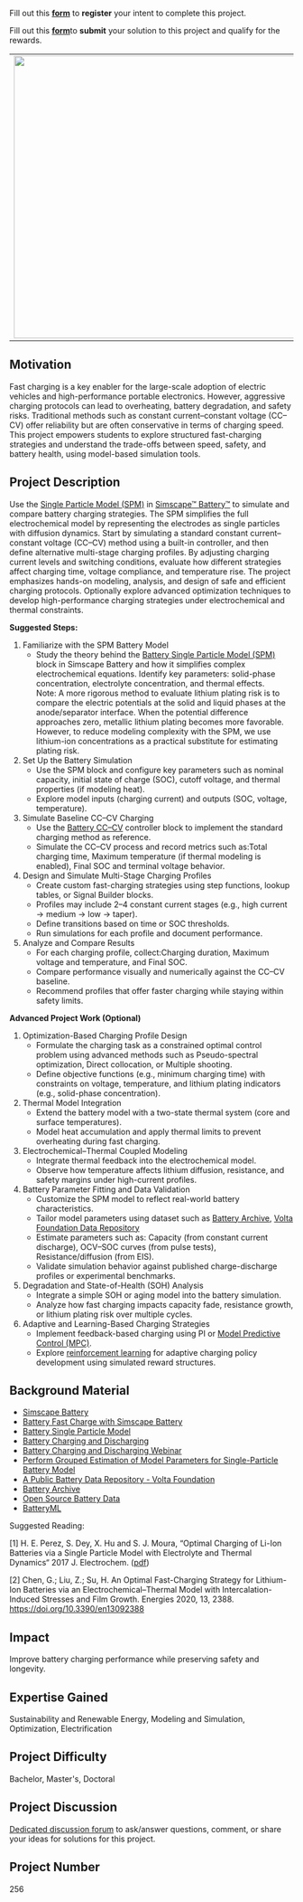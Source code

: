 Fill out this <strong>[form](https://www.mathworks.com/academia/student-challenge/mathworks-excellence-in-innovation-signup.html?tfa_1=Battery%20Fast%20Charging%20Optimization&tfa_2=256)</strong> to <strong>register</strong> your intent to complete this project.

Fill out this <strong>[form](https://www.mathworks.com/academia/student-challenge/mathworks-excellence-in-innovation-submission-form.html?tfa_1=Battery%20Fast%20Charging%20Optimization&tfa_2=256)</strong>to <strong>submit</strong> your solution to this project and qualify for the rewards.

<table>
<td><img src="https://gist.githubusercontent.com/robertogl/e0115dc303472a9cfd52bbbc8edb7665/raw/FastChargerSPM.png"  width=500 /></td>
<td><p><h1>Battery Fast Charging Optimization</h1></p>
<p>Optimize lithium-ion battery charging strategies while preserving longevity and safety.</p>
</table>

## Motivation

Fast charging is a key enabler for the large-scale adoption of electric vehicles and high-performance portable electronics. However, aggressive charging protocols can lead to overheating, battery degradation, and safety risks. Traditional methods such as constant current–constant voltage (CC–CV) offer reliability but are often conservative in terms of charging speed. This project empowers students to explore structured fast-charging strategies and understand the trade-offs between speed, safety, and battery health, using model-based simulation tools.

## Project Description

Use the [Single Particle Model (SPM)](https://www.mathworks.com/help/simscape-battery/ref/batterysingleparticle.html) in [Simscape™ Battery™](https://www.mathworks.com/help/simscape-battery/index.html) to simulate and compare battery charging strategies. The SPM simplifies the full electrochemical model by representing the electrodes as single particles with diffusion dynamics. 
Start by simulating a standard constant current–constant voltage (CC–CV) method using a built-in controller, and then define alternative multi-stage charging profiles. By adjusting charging current levels and switching conditions, evaluate how different strategies affect charging time, voltage compliance, and temperature rise. The project emphasizes hands-on modeling, analysis, and design of safe and efficient charging protocols.
Optionally explore advanced optimization techniques to develop high-performance charging strategies under electrochemical and thermal constraints.

**Suggested Steps:**
1. Familiarize with the SPM Battery Model
    -	Study the theory behind the [Battery Single Particle Model (SPM)](https://www.mathworks.com/help/simscape-battery/ref/batterysingleparticle.html) block in Simscape Battery and how it simplifies complex electrochemical equations. Identify key parameters: solid-phase concentration, electrolyte concentration, and thermal effects.</br>
Note: A more rigorous method to evaluate lithium plating risk is to compare the electric potentials at the solid and liquid phases at the anode/separator interface. When the potential difference approaches zero, metallic lithium plating becomes more favorable. However, to reduce modeling complexity with the SPM, we use lithium-ion concentrations as a practical substitute for estimating plating risk.
2. Set Up the Battery Simulation
    -	Use the SPM block and configure key parameters such as nominal capacity, initial state of charge (SOC), cutoff voltage, and thermal properties (if modeling heat).
    -	Explore model inputs (charging current) and outputs (SOC, voltage, temperature).
3. Simulate Baseline CC–CV Charging
    -	Use the [Battery CC–CV](https://www.mathworks.com/help/simscape-battery/ref/batterycccv.html) controller block to implement the standard charging method as reference. 
    -	Simulate the CC–CV process and record metrics such as:Total charging time, Maximum temperature (if thermal modeling is enabled), Final SOC and terminal voltage behavior.
4. Design and Simulate Multi-Stage Charging Profiles
    -	Create custom fast-charging strategies using step functions, lookup tables, or Signal Builder blocks. 
    -	Profiles may include 2–4 constant current stages (e.g., high current → medium → low → taper).
    -	Define transitions based on time or SOC thresholds.
    -	Run simulations for each profile and document performance.
5. Analyze and Compare Results
    -	For each charging profile, collect:Charging duration, Maximum voltage and temperature, and Final SOC.
    -	Compare performance visually and numerically against the CC–CV baseline.
    -	Recommend profiles that offer faster charging while staying within safety limits.

**Advanced Project Work (Optional)**
1. Optimization-Based Charging Profile Design
    -	Formulate the charging task as a constrained optimal control problem using advanced methods such as Pseudo-spectral optimization, Direct collocation, or Multiple shooting.
    -	Define objective functions (e.g., minimum charging time) with constraints on voltage, temperature, and lithium plating indicators (e.g., solid-phase concentration).
2. Thermal Model Integration
    -	Extend the battery model with a two-state thermal system (core and surface temperatures).
    -	Model heat accumulation and apply thermal limits to prevent overheating during fast charging.
3. Electrochemical–Thermal Coupled Modeling
    -	Integrate thermal feedback into the electrochemical model.
    -	Observe how temperature affects lithium diffusion, resistance, and safety margins under high-current profiles.
4. Battery Parameter Fitting and Data Validation
    -	Customize the SPM model to reflect real-world battery characteristics.
      -	Tailor model parameters using dataset such as [Battery Archive](https://www.batteryarchive.org/), [Volta Foundation Data Repository](https://www.volta.foundation/)
    -	Estimate parameters such as: Capacity (from constant current discharge), OCV–SOC curves (from pulse tests), Resistance/diffusion (from EIS).
    -	Validate simulation behavior against published charge-discharge profiles or experimental benchmarks.
5. Degradation and State-of-Health (SOH) Analysis
    -	Integrate a simple SOH or aging model into the battery simulation.
    -	Analyze how fast charging impacts capacity fade, resistance growth, or lithium plating risk over multiple cycles.
6. Adaptive and Learning-Based Charging Strategies
    -	Implement feedback-based charging using PI or [Model Predictive Control (MPC)]( https://www.mathworks.com/help/mpc/ref/mpccontroller.html).
    -	Explore [reinforcement learning](https://www.mathworks.com/products/reinforcement-learning.html) for adaptive charging policy development using simulated reward structures.

## Background Material
- [Simscape Battery](https://www.mathworks.com/products/simscape-battery.html)
- [Battery Fast Charge with Simscape Battery](https://www.mathworks.com/company/technical-articles/generating-safe-fast-charge-profiles-for-ev-batteries.html)
- [Battery Single Particle Model](https://www.mathworks.com/help/simscape-battery/ref/batterysingleparticle.html)
- [Battery Charging and Discharging](https://www.mathworks.com/help/simscape-battery/ug/battery-constant-current-constant-voltage.html)
- [Battery Charging and Discharging Webinar](https://www.mathworks.com/videos/simscape-battery-essentials-part-6-battery-charging-and-discharging-1663756212085.html)
- [Perform Grouped Estimation of Model Parameters for Single-Particle Battery Model](https://www.mathworks.com/help/sldo/ug/perform-grouped-estimation-of-model-parameters-for-single-particle-battery-model.html)
- [A Public Battery Data Repository - Volta Foundation](https://volta.foundation/battery-bits/introducing-batteryarchive-org-a-public-battery-data-repository)
- [Battery Archive](batteryarchive.org)
- [Open Source Battery Data](https://github.com/lappemic/open-source-battery-data)
- [BatteryML](https://github.com/microsoft/BatteryML/tree/main)

Suggested Reading:
	
[1]    H. E. Perez, S. Dey, X. Hu and S. J. Moura, “Optimal Charging of Li-Ion Batteries via a Single Particle Model with Electrolyte and Thermal Dynamics“ 2017 J. Electrochem. ([pdf](https://ecal.studentorg.berkeley.edu/pubs/ACC16-SPMeT-FastChg.pdf))
 
[2]    Chen, G.; Liu, Z.; Su, H. An Optimal Fast-Charging Strategy for Lithium-Ion Batteries via an Electrochemical–Thermal Model with Intercalation-Induced Stresses and Film Growth. Energies 2020, 13, 2388. https://doi.org/10.3390/en13092388

## Impact

Improve battery charging performance while preserving safety and longevity.

## Expertise Gained 

Sustainability and Renewable Energy, Modeling and Simulation, Optimization, Electrification

## Project Difficulty

Bachelor, Master's, Doctoral

## Project Discussion

[Dedicated discussion forum](https://github.com/mathworks/MATLAB-Simulink-Challenge-Project-Hub/discussions/129) to ask/answer questions, comment, or share your ideas for solutions for this project.

## Project Number

256
